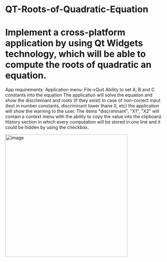 # QT-Roots-of-Quadratic-Equation
# Implement a cross-platform application by using Qt Widgets technology, which will be able to compute the roots of quadratic an equation.

App requirements:
Application menu: File->Quit
Ability to set A, B and C constants into the equation
The application will solve the equation and show the discriminant and roots (if they exist)
In case of non-correct input (text in number constants, discriminant lower thane 0, etc) the application will show the warning to the user.
The items "discriminant", "X1", "X2" will contain a context menu with the ability to copy the value into the clipboard.
History section in which every computation will be stored in one line and it could be hidden by using the checkbox.

<img width="386" alt="image" src="https://user-images.githubusercontent.com/45995959/206433078-e1bab97d-1c53-4ff6-9450-d13eeed77ba8.png">
